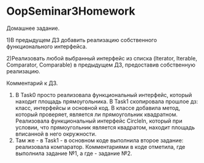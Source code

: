 # OopSeminar3Homework

Домашнее задание. 

1)В предыдущем ДЗ добавить реализацию собственного функционального интерфейса.

2)Реализовать любой выбранный интерфейс из списка (Iterator<E>, Iterable<E>, Comparator<E>, Comparable<E>) в предыдущем ДЗ, предоставив собственную реализацию.

Комментарий к ДЗ. 

1. В Task0 просто реализовала функциональный интерфейс, который находит площадь прямоугольника. В Task1 скопировала прошлое дз: класс, интерфейсы и основной код. В классе добавила метод, который проверяет, является ли прямоугольник квадратном. Реализовала функциональный интерфейс CircleIn, который при условии, что прямоугольник является квадратом, находит площадь вписанной в него окружности.
2. Там же - в Task1 - в основном коде выполнила второе задание: реализовала компаратор. Комментариями в коде отметила, где выполнила задание №1, а где - задание №2. 
